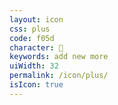 ```yaml
---
layout: icon
css: plus
code: f05d
character: 
keywords: add new more
uiWidth: 32
permalink: /icon/plus/
isIcon: true
---
```

